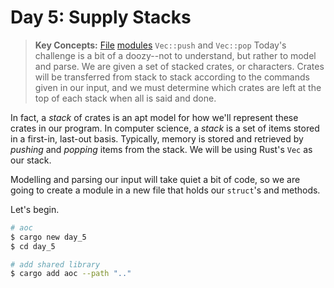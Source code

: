 # Day 5: Supply Stacks
> **Key Concepts:**
> [File](https://doc.rust-lang.org/rust-by-example/mod/split.html) [modules](https://doc.rust-lang.org/book/ch07-02-defining-modules-to-control-scope-and-privacy.html) 
> `Vec::push` and `Vec::pop`
Today's challenge is a bit of a doozy--not to understand, but rather to model and parse. We are given a set of stacked crates, or characters. Crates will be transferred from stack to stack according to the commands given in our input, and we must determine which crates are left at the top of each stack when all is said and done. 

In fact, a _stack_ of crates is an apt model for how we'll represent these crates in our program. In computer science, a _stack_ is a set of items stored in a first-in, last-out basis. Typically, memory is stored and retrieved by _pushing_ and _popping_ items from the stack. We will be using Rust's `Vec` as our stack.

Modelling and parsing our input will take quiet a bit of code, so we are going to create a module in a new file that holds our `struct`'s and methods.

Let's begin.
```bash
# aoc
$ cargo new day_5
$ cd day_5

# add shared library
$ cargo add aoc --path ".."
```